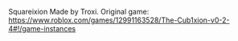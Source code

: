 Squareixion
Made by Troxi. Original game: https://www.roblox.com/games/12991163528/The-Cub1xion-v0-2-4#!/game-instances
